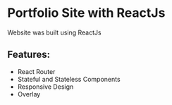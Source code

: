 # Portfolio Site with ReactJs

Website was built using ReactJs

## Features:

* React Router
* Stateful and Stateless Components
* Responsive Design
* Overlay

